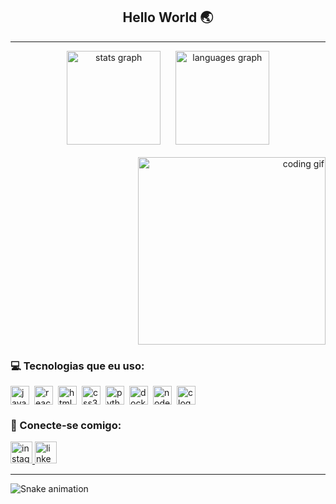 <h2 align="center">Hello World 🌏</h2>

---

<div align="center">
  <img src="https://github-readme-stats.vercel.app/api?username=ArthurHenrique2006-stack&hide_title=false&hide_rank=false&show_icons=true&include_all_commits=true&count_private=true&disable_animations=false&theme=dracula&locale=en&hide_border=false" height="150" alt="stats graph"  />
  &nbsp;&nbsp;&nbsp;&nbsp;
  <img src="https://github-readme-stats.vercel.app/api/top-langs?username=ArthurHenrique2006-stack&locale=en&hide_title=false&layout=compact&card_width=320&langs_count=5&theme=dracula&hide_border=false" height="150" alt="languages graph"  />
</div>

<br>

<div align="right">
  <img src="https://media1.giphy.com/media/v1.Y2lkPTZjMDliOTUyZ205aHQ0em10NGc5NnBtamhiMmhnNm52aXZtZ2FocXR6NjMxZWtrNiZlcD12MV9naWZzX3NlYXJjaCZjdD1n/qgQUggAC3Pfv687qPC/source.gif" width="300" alt="coding gif" />
</div>

### 💻 Tecnologias que eu uso:
<div style="display: flex; align-items: center; gap: 8px;">
  <img src="https://cdn.jsdelivr.net/gh/devicons/devicon/icons/javascript/javascript-original.svg" height="30" alt="javascript logo" />
  <img src="https://cdn.jsdelivr.net/gh/devicons/devicon/icons/react/react-original.svg" height="30" alt="react logo" />
  <img src="https://cdn.jsdelivr.net/gh/devicons/devicon/icons/html5/html5-original.svg" height="30" alt="html5 logo" />
  <img src="https://cdn.jsdelivr.net/gh/devicons/devicon/icons/css3/css3-original.svg" height="30" alt="css3 logo" />
  <img src="https://cdn.jsdelivr.net/gh/devicons/devicon/icons/python/python-original.svg" height="30" alt="python logo" />
  <img src="https://cdn.jsdelivr.net/gh/devicons/devicon/icons/docker/docker-original.svg" height="30" alt="docker logo" />
  <img src="https://cdn.jsdelivr.net/gh/devicons/devicon/icons/nodejs/nodejs-original.svg" height="30" alt="nodejs logo" />
  <img src="https://cdn.jsdelivr.net/gh/devicons/devicon/icons/c/c-original.svg" height="30" alt="c logo" />
</div>

### 🤝 Conecte-se comigo:
<div>
  <a href="https://www.instagram.com/_.arthur.henrique._?igsh=MXZ2cTVkeWlpd2hrbA==" target="_blank">
    <img src="https://img.shields.io/static/v1?message=Instagram&logo=instagram&label=&color=E4405F&logoColor=white&labelColor=&style=for-the-badge" height="35" alt="instagram logo"  />
  </a>
  <a href="https://www.linkedin.com/in/arthurhenriquedemeloalmeida/" target="_blank">
    <img src="https://img.shields.io/static/v1?message=LinkedIn&logo=linkedin&label=&color=0077B5&logoColor=white&labelColor=&style=for-the-badge" height="35" alt="linkedin logo"  />
  </a>
</div>

---

<img src="https://raw.githubusercontent.com/ArthurHenrique2006-stack/ArthurHenrique2006-stack/output/snake.svg" alt="Snake animation" />
